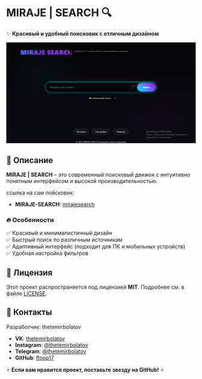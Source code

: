 # MIRAJE | SEARCH 🔍  

✨ **Красивый и удобный поисковик с отличным дизайном**  

![Miraje Search Preview](mirajesearch.png)  

## 📌 Описание  
**MIRAJE | SEARCH** – это современный поисковый движок с интуитивно понятным интерфейсом и высокой производительностью.  

ссылка на сам пойсковик:

- **MIRAJE-SEARCH**: [mirajesearch](https://thetemirbolatov18.pythonanywhere.com/)  

### 🔥 Особенности  
✅ Красивый и минималистичный дизайн  
✅ Быстрый поиск по различным источникам  
✅ Адаптивный интерфейс (подходит для ПК и мобильных устройств)  
✅ Удобная настройка фильтров  


## 📄 Лицензия  
Этот проект распространяется под лицензией **MIT**. Подробнее см. в файле [LICENSE](LICENSE).  

## 📱 Контакты  
Разработчик: thetemirbolatov
- **VK**: [thetemirbolatov](https://vk.com/thetemirbolatov)  
- **Instagram**: [@thetemirbolatov](https://instagram.com/thetemirbolatov)  
- **Telegram**: [@thetemirbolatov](https://t.me/thetemirbolatov)  
- **GitHub**: [ftoop17](https://github.com/ftoop17)  

⭐ **Если вам нравится проект, поставьте звезду на GitHub!** ⭐  
